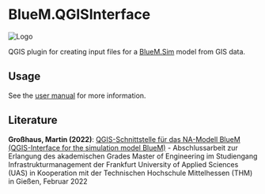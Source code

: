 # BlueM.QGISInterface

![Logo](https://github.com/bluemodel/BlueM.QGISInterface/raw/main/docs/logo.png)

QGIS plugin for creating input files for a [BlueM.Sim](https://github.com/bluemodel/BlueM.Sim) model from GIS data.

## Usage
See the [user manual](https://github.com/bluemodel/BlueM.QGISInterface/raw/main/docs/USER_MANUAL.pdf) for more information.

## Literature
**Großhaus, Martin (2022)**: [QGIS-Schnittstelle für das NA-Modell BlueM (QGIS-Interface for the simulation model BlueM)](https://wiki.bluemodel.org/images/2/2e/QGIS_Interface_for_BlueM_Grosshaus_2022.pdf) - Abschlussarbeit zur Erlangung des akademischen Grades Master of Engineering im Studiengang Infrastrukturmanagement der Frankfurt University of Applied Sciences (UAS) in Kooperation mit der Technischen Hochschule Mittelhessen (THM) in Gießen, Februar 2022

